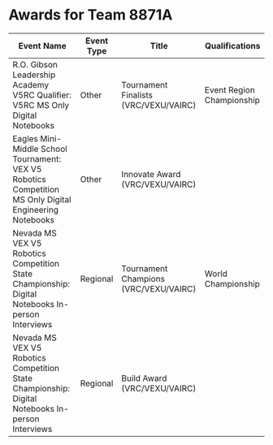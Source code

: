 # Awards for Team 8871A

| Event Name | Event Type | Title | Qualifications |
|------------|------------|-------|----------------|
| R.O. Gibson Leadership Academy V5RC Qualifier: V5RC MS Only Digital Notebooks | Other | Tournament Finalists (VRC/VEXU/VAIRC) | Event Region Championship |
| Eagles Mini-Middle School Tournament: VEX V5 Robotics Competition MS Only Digital Engineering Notebooks | Other | Innovate Award (VRC/VEXU/VAIRC) |  |
| Nevada MS VEX V5 Robotics Competition State Championship: Digital Notebooks In-person Interviews | Regional | Tournament Champions (VRC/VEXU/VAIRC) | World Championship |
| Nevada MS VEX V5 Robotics Competition State Championship: Digital Notebooks In-person Interviews | Regional | Build Award (VRC/VEXU/VAIRC) |  |
